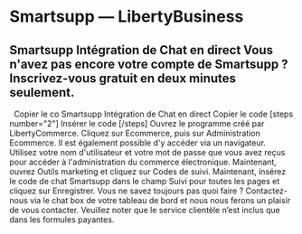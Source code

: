 # Smartsupp — LibertyBusiness
## Smartsupp Intégration de Chat en direct Vous n'avez pas encore votre compte de Smartsupp ? Inscrivez-vous gratuit en deux minutes seulement.
  Copier le co
Smartsupp Intégration de Chat en direct
Copier le code
[steps number="2"] Insérer le code [/steps]
Ouvrez le programme créé par LibertyCommerce. Cliquez sur Ecommerce, puis sur Administration Ecommerce.
Il est également possible d'y accéder via un navigateur. Utilisez votre nom d'utilisateur et votre mot de passe que vous avez reçus pour accéder à l'administration du commerce électronique.
Maintenant, ouvrez Outils marketing et cliquez sur Codes de suivi. Maintenant, insérez le code de chat Smartsupp dans le champ Suivi pour toutes les pages et cliquez sur Enregistrer.
Vous ne savez toujours pas quoi faire ? Contactez-nous via le chat box de votre tableau de bord et nous nous ferons un plaisir de vous contacter. Veuillez noter que le service clientèle n’est inclus que dans les formules payantes.


